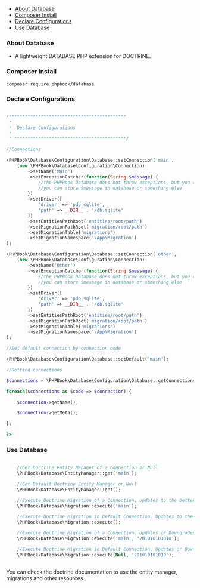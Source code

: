     
+ [About Database](#about-database)
+ [Composer Install](#composer-install)
+ [Declare Configurations](#declare-configurations)
+ [Use Database](#use-database)

### About Database

- A lightweight DATABASE PHP extension for DOCTRINE.

### Composer Install

	composer require phpbook/database

### Declare Configurations

```php

/********************************************
 * 
 *  Declare Configurations
 * 
 * ******************************************/

//Connections

\PHPBook\Database\Configuration\Database::setConnection('main',
	(new \PHPBook\Database\Configuration\Connection)
		->setName('Main')
		->setExceptionCatcher(function(String $message) {
			//the PHPBook Database does not throw exceptions, but you can take it here
			//you can store $message in database or something else
        })
        ->setDriver([
            'driver' => 'pdo_sqlite',
            'path' => __DIR__ . '/db.sqlite'
        ])
        ->setEntitiesPathRoot('entities/root/path')
        ->setMigrationPathRoot('migration/root/path')
        ->setMigrationTable('migrations')
        ->setMigrationNamespace('\App\Migration')
);

\PHPBook\Database\Configuration\Database::setConnection('other',
	(new \PHPBook\Database\Configuration\Connection)
		->setName('Other')
		->setExceptionCatcher(function(String $message) {
			//the PHPBook Database does not throw exceptions, but you can take it here
			//you can store $message in database or something else
        })
		->setDriver([
            'driver' => 'pdo_sqlite',
            'path' => __DIR__ . '/db.sqlite'
        ])
        ->setEntitiesPathRoot('entities/root/path')
        ->setMigrationPathRoot('migration/root/path')
        ->setMigrationTable('migrations')
        ->setMigrationNamespace('\App\Migration')
);

//Set default connection by connection code

\PHPBook\Database\Configuration\Database::setDefault('main');

//Getting connections

$connections = \PHPBook\Database\Configuration\Database::getConnections();

foreach($connections as $code => $connection) {

	$connection->getName(); 

	$connection->getMeta();

};

?>
```

### Use Database

```php
		
	//Get Doctrine Entity Manager of a Connection or Null
    \PHPBook\Database\EntityManager::get('main');

    //Get Default Doctrine Entity Manager or Null 
    \PHPBook\Database\EntityManager::get();

    //Execute Doctrine Migration of a Connection. Updates to the better version available.
    \PHPBook\Database\Migration::execute('main');

    //Execute Doctrine Migration in Default Connection. Updates to the better version available.
    \PHPBook\Database\Migration::execute();

    //Execute Doctrine Migration of a Connection. Updates or Downgrades to the version 201010101010.
    \PHPBook\Database\Migration::execute('main', '201010101010');

    //Execute Doctrine Migration in Default Connection. Updates or Downgrades to the version 201010101010.
    \PHPBook\Database\Migration::execute(Null, '201010101010');
		
```

You can check the doctrine documentation to use the entity manager, migrations and other resources.